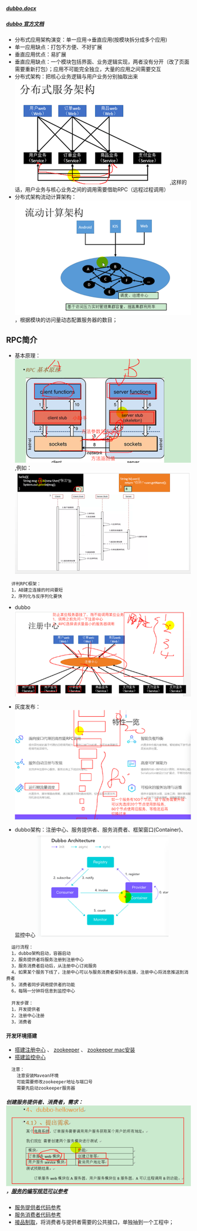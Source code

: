 #####  [dubbo.docx](doc/尚硅谷-dubbo.docx)
#####  [dubbo 官方文档](http://dubbo.apache.org/zh-cn/)

* 分布式应用架构演变：单一应用->垂直应用(按模块拆分成多个应用)
* 单一应用缺点：打包不方便、不好扩展
* 垂直应用优点：易扩展
* 垂直应用缺点：一个模块包括界面、业务逻辑实现，两者没有分开（改了页面需要重新打包）；应用不可能完全独立，大量的应用之间需要交互
* 分布式架构：把核心业务逻辑与用户业务分别抽取出来 ![](img/001.png),这样的话，用户业务与核心业务之间的调用需要借助RPC（远程过程调用）
* 分布式架构流动计算架构：![](img/002.png)，根据模块的访问量动态配置服务器的数目；


## RPC简介
* 基本原理：![](img/003.png),例如：![](img/004.png)

````
  评判RPC框架：
  1，AB建立连接的时间要短
  2，序列化与反序列化要快
````

* dubbo
![](img/005.png)
* 灰度发布：![](img/006.png)

* dubbo架构：注册中心、服务提供者、服务消费者、框架窗口(Container)、监控中心 ![](img/007.png)

````
  运行流程：
  1，dubbo架构启动，容器启动
  2，服务提供者将服务注册到注册中心
  3，服务消费者启动后，从注册中心订阅服务
  4，如果某个服务下线了，注册中心可以与服务消费者保持长连接，注册中心将消息推送到消费者
  5，消费者同步调用提供者的功能
  6，每隔一分钟将信息到监控中心
  
  开发步骤：
  1，开发提供者
  2，注册中心注册
  3，消费者
````

#### 开发环境搭建
* [搭建注册中心](http://dubbo.apache.org/zh-cn/docs/user/references/registry/introduction.html)  、 [zookeeper](http://zookeeper.apache.org/) 、 [zookeeper mac安装](https://blog.csdn.net/qi49125/article/details/60779877)
* [搭建监控中心](https://github.com/apache/incubator-dubbo-ops)

````
  注意：
    注意安装Mavean环境
    可能需要修改zookeeper地址与端口号
    需要先启动zookeeper服务器
````

##### 创建服务提供者、消费者，需求：![](img/008.png)  ，[服务的编写规范可以参考](http://dubbo.apache.org/zh-cn/docs/user/best-practice.html)
* [服务提供者代码参考](code/user-service-provider)
* [服务消费者代码参考](code/order-service-consumer)
* [接品制取](code/gmall-interface)，将消费者与提供者需要的公共接口，单独抽到一个工程中；